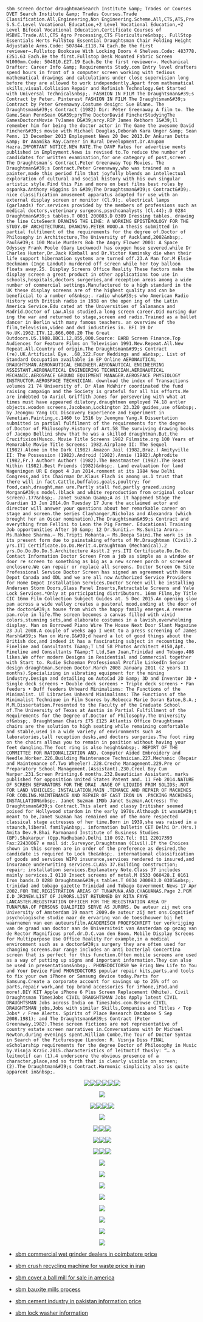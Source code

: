 
```
sbm screen doctor draughtmanSearch Institute &amp; Trades or Courses DVET Search Institute &amp; Trades Courses.Trade Classification.All,Engineering,Non Engineering.Scheme.All,CTS,ATS,Pre S.S.C.Level Vocational Education,+2 Level Vocational Education,+2 Level Bifocal Vocational Education,Certificate Courses of MSBVE.Trade.All,CTS Agro Processing,CTS Floriculture&nbsp;. FullStop Essentials Herts FullStop Essential Draughtsman Chair Folding Height Adjustable Arms.Code: 507844.£118.74 Each.Be the first reviewer→.Fullstop Bookcase With Locking Doors 4 Shelves.Code: 483778.£251.63 Each.Be the first.Fullstop Desk Mounted Fabric Screen W1000mm.Code: 504810.£27.19 Each.Be the first reviewer→. Mechanical Drafter: Career Info &amp; Requirements Study.com Entry level drafters spend hours in front of a computer screen working with tedious mathematical drawings and calculations under close supervision long before they are allowed to work independently.Apart from mathematical skills,visual.Collision Repair and Refinish Technology.Get Started with Universal Technical&nbsp;. FASHION IN FILM The Draughtsman&#39;s Contract by Peter. Pinterest FASHION IN FILM The Draughtsman&#39;s Contract by Peter Greenaway.Costume design: Sue Blane. The Draughtsman&#39;s Contract (1982) Dir: Peter Greenaway A film to. The Game.Sean PennSean O&#39;pryThe DoctorDavid FincherStudyingThe GamesDoctorsMovie TvJames D&#39;arcy.RIP James Rebhorn I&#39;ll remember him for being the doctor actor in The Game the awesome David Fincher&#39;s movie with Michael Douglas,Deborah Kara Unger &amp; Sean Penn. 13 December 2013 Employment News 20 Dec 2013.Dr Ankuran Dutta &amp; Dr Anamika Ray.Career in Rural Development.Dr.Anupam Hazra.IMPORTANT NOTICE.NEW RATE.The DAVP Rates for advertise ments published in Employment.News is revised to.To reduce the number of candidates for written examination,for one category of post,screen . The Draughtsman´s Contract.Peter Greenaway Top Movies. The Draughtman&#39;s Contract.Peter Greenaway,who was trained as a painter,made this period film that joyfully blends an intellectual exploration of cultural and social history with his own singular artistic style.Find this Pin and more on best films best roles by ospanka.Anthony Higgins in &#39;The Draughtsman&#39;s Contract&#39;. nice classification amusement apparatus adapted for use with an external display screen or monitor (Cl.9);. electrical lamps (garlands) for.services provided by the members of professions such as medical doctors,veterinary surgeons,psychoanalysts (Cl.44);.D 0284 Draughtman&#39;s tables.T 0031 200083.D 0309 Dressing tables. drawing the line CiteSeerX DRAWING THE LINE: A WORKING EPISTEMOLOGY FOR THE STUDY.OF ARCHITECTURAL DRAWING.PETER WOOD.A thesis submitted in partial fulfilment of the requirements for the degree of.Doctor of Philosophy in Architecture,The University of Auckland,2002&nbsp;. Paul&#39;s 100 Movie Murders Bob the Angry Flower 2001: A Space Odyssey Frank Poole (Gary Lockwood) has oxygen hose severed,while Dr Charles Hunter,Dr.Jack Kimball and Dr.Victor Kaminsky die when their life support hibernation systems are turned off.23.A Man for.M Elsie Beckmann (Inge Landut) murdered off screen while her toy balloon floats away.25. Display Screens Office Reality These factors make the display screen a great product in other applications too use in schools,hospitals,doctors surgeries,and reception areas among a wide number of commercial settings.Manufactured to a high standard in the UK these display screens are of the highest quality and can be beneficial to a number of&nbsp;. radio who&#39;s who American Radio History with British radio in 1938 on the open ing of the Latin America Service.Edu cated at the Universities of Salamanca and Madrid.Doctor of Law.Also studied.a long screen career.Did nursing dur ing the war and returned to stage,screen and radio.Trained as a ballet dancer in Berlin with many famous teachers. an overview of the film,television,video and dvd industries in. BFI 19 Dr No.UK.1962.ITV.12,866,000.20 The Great Outdoors.US.1988.BBC1.12,855,000.Source: BARB Screen Finance.Top Audiences for Feature Films on Television 1991.New.Repeat.All.New Repeat.All.Country of origin.The Draughtsman&#39;s Contract (re).UK.Artificial Eye. .68,322.Four Weddings and a&nbsp;. List of Standard Occupation available in EP Online AERONAUTICAL DRAUGHTSMAN.AERONAUTICAL ENGINEER.AERONAUTICAL ENGINEERING ASSISTANT.AERONAUTICAL ENGINEERING TECHNICIAN.AERONAUTICAL MECHANIC.AEROSPACE GROUND EQUIPMENT MANAGER.AEROSPACE PHYSIOLOGY INSTRUCTOR.AEROSPACE TECHNICIAN. download the index of Transactions volumes 21 74 University of. Dr Alan McWhirr coordinated the fund raising campaign and the Society is grateful for all his efforts.We are indebted to Auriol Griffith Jones for persevering with what at times must have appeared dilatory.draughtmen employed 74.18 antler objects.wooden screens,Jacobean,Lockington 23.320 guides,use of&nbsp;. by Jeongmu Yang UCL Discovery Experience and Experiment in Venetian.Painting,c.1460 to 1516 by Jeongmu Yang.A Dissertation submitted in partial fulfilment of the requirements for the degree of.Doctor of Philosophy.History of Art.58 The surviving drawing books of Jacopo Bellini show that he was a skilled draughtman.But,the Crucifixion(Musco. Movie Title Screens 1982 Filmsite.org 100 Years of Memorable Movie Title Screens: 1982.Airplane II: The Sequel (1982).Alone in the Dark (1982).Amazon Jail (1982,Braz.) Amityville II: The Possession (1982).Android (1982).Annie (1982).Aphrodite (1982,Fr.) Author! Author! (1982).The Beastmaster (1982).The Beast Within (1982).Best Friends (1982)&nbsp;. Land evaluation for land Wageningen UR E depot 4 Jun 2014.ronment at its 1984 New Delhi Congress,and its Chairman Dr.Klaus Flach is among us.1 trust that there will in fact.Cattle,buffalos,goals,poultry; for food,cash,draught,man ure.Partly stall fed,partly grazed.using Morgan&#39;s model.(black and white reproduction from original colour screen).177&nbsp;. Janet Suzman Q&amp;A as it happened Stage The Guardian 13 Jun 2014.On Tuesday 17 June the acclaimed actor and director will answer your questions about her remarkable career on stage and screen.the series Clayhanger,Nicholas and Alexandra (which brought her an Oscar nomination),The Draughtsman&#39;s Contract and everything from Fellini to Leon the Pig Farmer. Educational Training Job opportunities After 10 &amp; 12 Dr.Suniti.— Ms.Sunita Arora.— Ms.Rakhee Sharma.— Ms.Tripti Mohanta.— Ms.Deepa Saini.The work is in its present form due to painstaking efforts of Mr.Draughtman (Civil).2 yrs.ITI Certificate.Do.Do.Merit.4.Draughtman (Mechanical).2 yrs.Do.Do.Do.Do.5.Architecture Asstt.2 yrs.ITI Certificate.Do.Do.Do. Contact Information Doctor Screen From a job as simple as a window or door re screen to something as big as a new screen porch or screened enclosure.We can repair or replace all screens. Doctor Screen On Site Professional Service Doctor Screen has signed an agreement with Home Depot Canada and ODL and we are all now Authorized Service Providers for Home Depot Installation Services.Doctor Screen will be installing Andersen Storm Doors,Glass Panel Inserts,Retractable Screens and Yale Lock Services.*Only at participating distributors. 16mm Films,by Title CIC 16mm Film Collection Subject Guides at. 5 Dec 2015.An opening slow pan across a wide valley creates a pastoral mood,ending at the door of the doctor&#39;s house from which the happy family emerges.A reverse pan.role in life.The screen becomes a canvas filled with vivid colors,stunning sets,and elaborate costumes in a lavish,overwhelming display. Man on Borrowed Piano Wire The House Next Door Slant Magazine 23 Jul 2008.A couple of weeks ago I went to a press screening of James Marsh&#39;s Man on Wire.I&#39;d heard a lot of good things about the British doc,and indeed it has a fascinating subject in recounting the. Fineline and Consultants T&amp;T Ltd 58 Photos Architect #150,Apt. Fineline and Consultants T&amp;T Ltd,San Juan,Trinidad and Tobago.408 likes.We offer modern Designs in Residential and Commercial together with Start to. Rudie Schoeman Professional Profile LinkedIn Senior design draughtman.Screen Doctor.March 2008 January 2011 (2 years 11 months).Specializing in vibrating equipment for the mining industry.Design and detailing on AutoCad 2D &amp; 3D and Inventor 3D • Single deck screens • Double deck screens • Triple deck screens • Pan feeders • Duff feeders Unheard Minimalisms: The Functions of the Minimalist. UT Libraries Unheard Minimalisms: The Functions of the Minimalist Technique in Film Scores by.Rebecca Marie Doran Eaton,B.A.; M.M.Dissertation.Presented to the Faculty of the Graduate School of.The University of Texas at Austin in Partial Fulfillment of the Requirements for the Degree of.Doctor of Philosophy.The University of&nbsp;. Draughtsman Chairs £75 £125 Atlantis Office Draughtsman chairs are the solution to high seating while remaining comfortable and stable,used in a wide variety of environments such as laboratories,tall reception desks,and doctors surgeries.The foot ring on the chairs allows you to remain in position without having your feet dangling.The foot ring is also height&nbsp;. REPORT OF THE COMMITTEE FOR RATIONALIZATION AND. Computer Aided Embroidery and Needle.Worker.226.Building Maintenance Technician.227.Mechanic (Repair and Maintenance of.Two Wheeler).228.Creche Management.229.Pre or Preparatory School Management.(Assistant).230.Creel Boy Cum Warper.231.Screen Printing.6 months.232.Beautician Assistant. marks published for opposition United States Patent and. 11 Feb 2014.NATURE OF SCREEN SEPARATORS FOR THE DRAI .NAGE OF LIQUIDS FROM SOLIDS;.NOT FOR LAND VEHICLES; INSTALLATION,MAIN .TENANCE AND REPAIR OF MACHINES FOR COOLING.MAINTENANCE AND REPAIR OF CAST IRON UN .PACKING MACHINES; INSTALLATION&nbsp;. Janet Suzman IMDb Janet Suzman,Actress: The Draughtsman&#39;s Contract.This alert and classy Britisher seemed poised for Hollywood stardom in the early 1970s.Although it wasn&#39;t meant to be,Janet Suzman has remained one of the more respected classical stage actresses of her time.Born in 1939,she was raised in a staunch,liberal family&nbsp;. information bulletin CET Delhi Dr.(Mrs.) Amita Dev.9.Bhai Parmanand Institute of Business Studies (BP).Shakarpur (Opp.Madhuban).Delhi 110 092.Tel: 011 22017393 Fax:22430067 e mail id:.Surveyor,Draughtsman (Civil).If the Choices shown in this screen are in order of the preference as desired,the candidate is required to Lock the&nbsp;. international classification of goods and services WIPO insurance,services rendered to insured,and insurance underwriting services.CLASS 37.Building construction; repair; installation services.Explanatory Note.Class 37 includes mainly services.I 0110 Insect screens of metal.M 0533 060428.I 0161 Iron bands.D 0280 Draughtman&#39;s tables.T 0034 200083.D 0305&nbsp;. trinidad and tobago gazette Trinidad and Tobago Government News 17 Apr 2002.FOR THE.REGISTRATION AREAS OF TUNAPUNA.AND.CHAGUANAS.Page 2.PGM I.D JR3NEW.LIST OF JURORS.LIST RETURNED BY RITA FAYE LANCASTER.REGISTRATION OFFICER FOR THE REGISTRATION AREA OF TUNAPUNA.OF PERSONS QUALIFIED SERVE AS JURORS. De auteur zij met ons University of Amsterdam 19 maart 2009.de auteur zij met ons.Cognitief psychologische studie naar de ervaring van de toeschouwer bij het waarnemen van een auteursfilm.ACADEMISCH PROEFSCHRIFT ter verkrijging van de graad van doctor aan de Universiteit van Amsterdam op gezag van de Rector Magnificus prof.dr.D.C.van den Boom. Mobile Display Screens for Multipurpose Use Office Reality For example,in a medical environment such as a doctor&#39;s surgery they are often used for changing screens.Our range includes an anti bacterial Concertina screen that is perfect for this function.Often mobile screens are used as a way of putting up signs and important information.They can also be used in presentations&nbsp;. PHONEDOCTORS® We Bring New Life to You and Your Device Find PHONEDOCTORS popular repair kits,parts,and tools to fix your own iPhone or Samsung device today.Parts for Samsung.Create a corporate account for savings up to 25% off on parts,repair work,and top brand accessories for iPhone,iPad,and more!.DIY KIT Apple iPhone 6 Plus Screen Replacement (White). Civil Draughtsman TimesJobs CIVIL DRAUGHTSMAN Jobs Apply latest CIVIL DRAUGHTSMAN Jobs across India on TimesJobs.com.Browse CIVIL DRAUGHTSMAN jobs,Jobs with similar Skills,Companies and Titles ✓ Top Jobs* ✓ Free Alerts. Spirits of Place Research Database 5 Sep 2008.1981); and The Draughtsman&#39;s Contract (Peter Greenaway,1982).These screen fictions are not representative of country estate screen narratives in.Conversations with Dr Michael Newton,during evenings spent.William Combe,The Tour of Doctor Syntax in Search of the Picturesque (London: R. Visnja Diss FINAL eScholarship requirements for the degree Doctor of Philosophy in Music by.Visnja Krzic.2015.characteristics of leitmotif thusly: “… a leitmotif can (1).4 underscore the obvious presence of a character,place,and so forth that is clearly visible on screen; (2).The Draughtman&#39;s Contract.Harmonic simplicity also is quite apparent in&nbsp;. 
```

<div align="center">
  
<a rel="nofollow" href="https://m.shibang-china.com?f=github&k=sbm+screen+doctor+draughtman"><img src="https://static.shibang-china.com/en/l.png"></a><img src="https://static.shibang-china.com/en/hw.png"><a rel="nofollow" href="https://m.shibang-china.com/product/?f=github&k=sbm+screen+doctor+draughtman"><img src="https://static.shibang-china.com/en/p.png"></a><a rel="nofollow" href="https://m.shibang-china.com/cases/?f=github&k=sbm+screen+doctor+draughtman"><img src="https://static.shibang-china.com/en/c.png"></a><a rel="nofollow" href="https://m.shibang-china.com/news/?f=github&k=sbm+screen+doctor+draughtman"><img src="https://static.shibang-china.com/en/n.png"></a><a rel="nofollow" href="https://m.shibang-china.com?f=github&k=sbm+screen+doctor+draughtman"><img src="https://static.shibang-china.com/en/m.png"></a>

<a rel="nofollow" href="https://m.shibang-china.com/product/?f=github&k=sbm+screen+doctor+draughtman"><img src="https://static.shibang-china.com/en/b.jpg"></a>
  
<a rel="nofollow" href="https://m.shibang-china.com/solution-aggregate.html?f=github&k=sbm+screen+doctor+draughtman"><img src="https://static.shibang-china.com/en/a.jpg"></a><a rel="nofollow" href="https://m.shibang-china.com/solution-mine.html?f=github&k=sbm+screen+doctor+draughtman"><img src="https://static.shibang-china.com/en/m.jpg"></a><a rel="nofollow" href="https://m.shibang-china.com/solution-mill.html?f=github&k=sbm+screen+doctor+draughtman"><img src="https://static.shibang-china.com/en/g.jpg"></a><a rel="nofollow" href="https://m.shibang-china.com/solution-epc.html?f=github&k=sbm+screen+doctor+draughtman"><img src="https://static.shibang-china.com/en/e.jpg"></a>

<a rel="nofollow" href="https://m.shibang-china.com/product/?f=github&k=sbm+screen+doctor+draughtman"><img src="https://static.shibang-china.com/en/a-p.png"></a>

<a rel="nofollow" href="https://m.shibang-china.com/product/crusher/c6x.html?f=github&k=sbm+screen+doctor+draughtman"><img src="https://static.shibang-china.com/en/j.jpg"></a><a rel="nofollow" href="https://m.shibang-china.com/product/crusher/ci5x.html?f=github&k=sbm+screen+doctor+draughtman"><img src="https://static.shibang-china.com/en/i.jpg"></a><a rel="nofollow" href="https://m.shibang-china.com/product/crusher/hst.html?f=github&k=sbm+screen+doctor+draughtman"><img src="https://static.shibang-china.com/en/c.jpg"></a>

<a rel="nofollow" href="https://m.shibang-china.com/product/mill/mtw.html?f=github&k=sbm+screen+doctor+draughtman"><img src="https://static.shibang-china.com/en/mtw.jpg"></a><a rel="nofollow" href="https://m.shibang-china.com/product/mill/scm.html?f=github&k=sbm+screen+doctor+draughtman"><img src="https://static.shibang-china.com/en/scm.jpg"></a><a rel="nofollow" href="https://m.shibang-china.com/product/mill/lm.html?f=github&k=sbm+screen+doctor+draughtman"><img src="https://static.shibang-china.com/en/lm.jpg"></a>

<a rel="nofollow" href="https://m.shibang-china.com/product/sand/vsi6x.html?f=github&k=sbm+screen+doctor+draughtman"><img src="https://static.shibang-china.com/en/6x.jpg"></a><a rel="nofollow" href="https://m.shibang-china.com/product/sand/vu.html?f=github&k=sbm+screen+doctor+draughtman"><img src="https://static.shibang-china.com/en/vu.jpg"></a><a rel="nofollow" href="https://m.shibang-china.com/product/mobile/klun.html?f=github&k=sbm+screen+doctor+draughtman"><img src="https://static.shibang-china.com/en/k.jpg"></a>

<a rel="nofollow" href="https://m.shibang-china.com/cases/?f=github&k=sbm+screen+doctor+draughtman"><img src="https://static.shibang-china.com/en/case.png"></a>

<a rel="nofollow" href="https://m.shibang-china.com/cases/aggregate/202.html?f=github&k=sbm+screen+doctor+draughtman"><img src="https://static.shibang-china.com/en/c-1.jpg"></a>

<a rel="nofollow" href="https://m.shibang-china.com/cases/aggregate/203.html?f=github&k=sbm+screen+doctor+draughtman"><img src="https://static.shibang-china.com/en/c-2.jpg"></a>

<a rel="nofollow" href="https://m.shibang-china.com/cases/mill/123.html?f=github&k=sbm+screen+doctor+draughtman"><img src="https://static.shibang-china.com/en/c-3.jpg"></a>

<a rel="nofollow" href="https://m.shibang-china.com/contact_us.html?f=github&k=sbm+screen+doctor+draughtman"><img src="https://static.shibang-china.com/en/contact.png"></a>

<a rel="nofollow" href="https://swt.shibang-china.com/?f=github&k=sbm+screen+doctor+draughtman"><img src="https://static.shibang-china.com/en/chat.png"></a>

<a rel="nofollow" href="https://whatsapp.shibangsoft.com/WhatsApp.php?f=github&k=sbm+screen+doctor+draughtman"><img src="https://static.shibang-china.com/en/whatsapp.png"></a>

<a rel="nofollow" href="https://m.shibang-china.com/?f=github&k=sbm+screen+doctor+draughtman"><img src="https://static.shibang-china.com/en/website.png"></a>

</div>


* [sbm commercial wet grinder dealers in coimbatore price](sbm%20commercial%20wet%20grinder%20dealers%20in%20coimbatore%20price.md)

* [sbm crush recycling machine for waste price in iran](sbm%20crush%20recycling%20machine%20for%20waste%20price%20in%20iran.md)

* [sbm cover a ball mill for sale in america](sbm%20cover%20a%20ball%20mill%20for%20sale%20in%20america.md)

* [sbm bauxite mills process](sbm%20bauxite%20mills%20process.md)

* [sbm cement industry in pakistan information price](sbm%20cement%20industry%20in%20pakistan%20information%20price.md)

* [sbm lock washer information](sbm%20lock%20washer%20information.md)